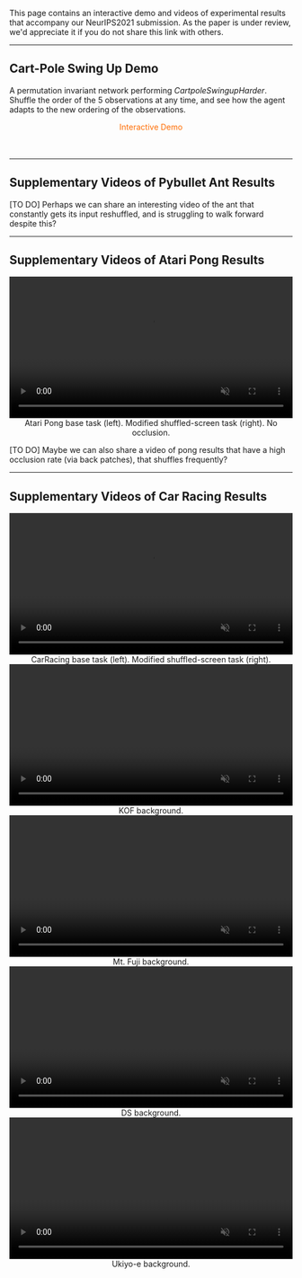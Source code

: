 <!--
## Abstract 

In biological systems, we often observe complex global behavior emerge from a collection of agents interacting with each other in their environment, with each individual agent acting only on local information, without centralized control structures. Such systems have inspired development of artificial intelligence algorithms in areas such as swarm optimization and cellular automata. Motivated by the emergence of collective behavior from decentralized systems, we explore feeding each sensory input from an environment into distinct, but identical neural network agents, each with no fixed relationship with one another. We show that these agents can be trained to integrate information received locally, and through communication via an attention mechanism, can collectively produce a globally coherent policy. The system can still perform its task even if the ordering of the inputs are randomly permuted several times during an episode. We study robustness and generalization properties of such decentralized sensory systems and discuss their applications.

______
-->
This page contains an interactive demo and videos of experimental results that accompany our NeurIPS2021 submission. As the paper is under review, we'd appreciate it if you do not share this link with others.

______

## Cart-Pole Swing Up Demo

A permutation invariant network performing <i>CartpoleSwingupHarder</i>. Shuffle the order of the 5 observations at any time, and see how the agent adapts to the new ordering of the observations.
<!--You can also restart the environment.-->

<div style="text-align: center;">
<figcaption style="color:#FF6C00;">Interactive Demo</figcaption><br/>
<!--<figcaption style="text-align: left;">
</figcaption>-->
<div id="intro_demo" class="unselectable" style="text-align: center;"></div>
<br/>
</div>

______

## Supplementary Videos of Pybullet Ant Results

[TO DO] Perhaps we can share an interesting video of the ant that constantly gets its input reshuffled, and is struggling to walk forward despite this?

______


## Supplementary Videos of Atari Pong Results

<div style="text-align: center;">
<video src="assets/mp4/pong.mp4" type="video/mp4" autoplay muted playsinline loop style="margin: 0; width: 100%;" ></video>
<figcaption style="text-align: center;">
Atari Pong base task (left). Modified shuffled-screen task (right). No occlusion.<br/>
</figcaption>
</div>

[TO DO] Maybe we can also share a video of pong results that have a high occlusion rate (via back patches), that shuffles frequently?

______


## Supplementary Videos of Car Racing Results

<div style="text-align: center;">
<video src="assets/mp4/car_racing.mp4" type="video/mp4" autoplay muted playsinline loop style="margin: 0; width: 100%;" ></video>
<figcaption style="text-align: center;">
CarRacing base task (left). Modified shuffled-screen task (right).<br/>
</figcaption>
</div>

<div style="text-align: center;">
<video class="b-lazy" data-src="assets/mp4/kof.mp4" type="video/mp4" autoplay muted playsinline loop style="width:100%;" ></video>
<figcaption style="text-align: center;">
KOF background.<br/>
</figcaption>
</div>

<div style="text-align: center;">
<video class="b-lazy" data-src="assets/mp4/mt_fuji.mp4" type="video/mp4" autoplay muted playsinline loop style="width:100%;" ></video>
<figcaption style="text-align: center;">
Mt. Fuji background.<br/>
</figcaption>
</div>

<div style="text-align: center;">
<video class="b-lazy" data-src="assets/mp4/ds.mp4" type="video/mp4" autoplay muted playsinline loop style="width:100%;" ></video>
<figcaption style="text-align: center;">
DS background.<br/>
</figcaption>
</div>

<div style="text-align: center;">
<video class="b-lazy" data-src="assets/mp4/ukiyoe.mp4" type="video/mp4" autoplay muted playsinline loop style="width:100%;" ></video>
<figcaption style="text-align: center;">
Ukiyo-e background.<br/>
</figcaption>
</div>


